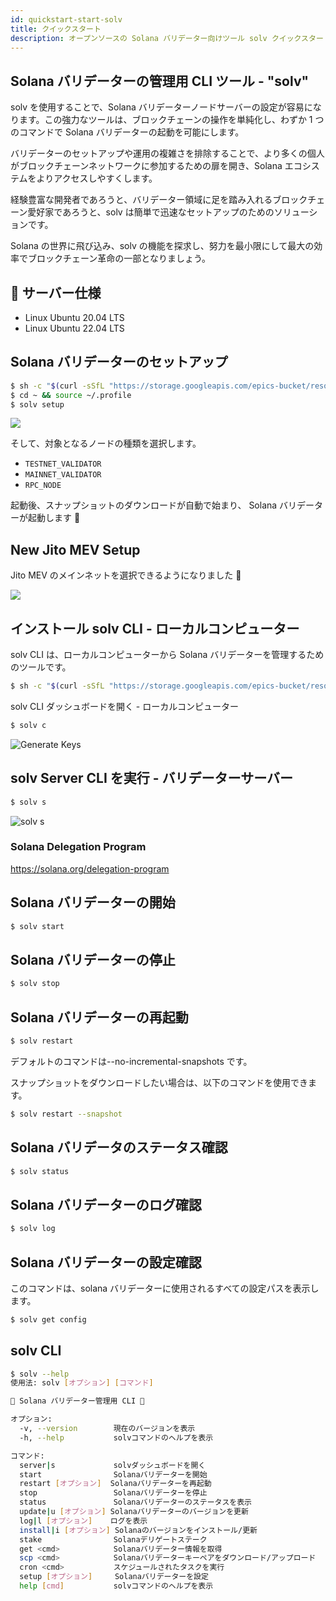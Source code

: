 ```yaml
---
id: quickstart-start-solv
title: クイックスタート
description: オープンソースの Solana バリデーター向けツール solv クイックスタート
---
```


## Solana バリデーターの管理用 CLI ツール - "solv"

solv を使用することで、Solana バリデーターノードサーバーの設定が容易になります。この強力なツールは、ブロックチェーンの操作を単純化し、わずか 1 つのコマンドで Solana バリデーターの起動を可能にします。

バリデーターのセットアップや運用の複雑さを排除することで、より多くの個人がブロックチェーンネットワークに参加するための扉を開き、Solana エコシステムをよりアクセスしやすくします。

経験豊富な開発者であろうと、バリデーター領域に足を踏み入れるブロックチェーン愛好家であろうと、solv は簡単で迅速なセットアップのためのソリューションです。

Solana の世界に飛び込み、solv の機能を探求し、努力を最小限にして最大の効率でブロックチェーン革命の一部となりましょう。

## 📖 サーバー仕様

- Linux Ubuntu 20.04 LTS
- Linux Ubuntu 22.04 LTS

## Solana バリデーターのセットアップ

```bash
$ sh -c "$(curl -sSfL "https://storage.googleapis.com/epics-bucket/resource/solv/v3.2.0/install")"
$ cd ~ && source ~/.profile
$ solv setup
```

![](https://storage.googleapis.com/zenn-user-upload/949db29fc401-20240131.png)

そして、対象となるノードの種類を選択します。

- `TESTNET_VALIDATOR`
- `MAINNET_VALIDATOR`
- `RPC_NODE`

起動後、スナップショットのダウンロードが自動で始まり、
Solana バリデーターが起動します 🎊

## New Jito MEV Setup

Jito MEV のメインネットを選択できるようになりました 🎉

![](https://storage.googleapis.com/epics-bucket/solv/assets/mainnet-select.png)

## インストール solv CLI - ローカルコンピューター

solv CLI は、ローカルコンピューターから Solana バリデーターを管理するためのツールです。

```bash
$ sh -c "$(curl -sSfL "https://storage.googleapis.com/epics-bucket/resource/solv-cli/v3.0.0/install")"
```

solv CLI ダッシュボードを開く - ローカルコンピューター

```bash
$ solv c
```

![Generate Keys](https://storage.googleapis.com/epics-bucket/solv/assets/generate-keys.png)

## solv Server CLI を実行 - バリデーターサーバー

```bash
$ solv s
```

![solv s](https://storage.googleapis.com/epics-bucket/solv/assets/solv-s.png)

### Solana Delegation Program

https://solana.org/delegation-program

## Solana バリデーターの開始

```bash
$ solv start
```

## Solana バリデーターの停止

```bash
$ solv stop
```

## Solana バリデーターの再起動

```bash
$ solv restart
```

デフォルトのコマンドは--no-incremental-snapshots です。

スナップショットをダウンロードしたい場合は、以下のコマンドを使用できます。

```bash
$ solv restart --snapshot
```

## Solana バリデータのステータス確認

```bash
$ solv status
```

## Solana バリデーターのログ確認

```bash
$ solv log
```

## Solana バリデーターの設定確認

このコマンドは、solana バリデーターに使用されるすべての設定パスを表示します。

```bash
$ solv get config
```

## solv CLI

```bash
$ solv --help
使用法: solv [オプション] [コマンド]

💎 Solana バリデーター管理用 CLI 💎

オプション:
  -v, --version        現在のバージョンを表示
  -h, --help           solvコマンドのヘルプを表示

コマンド:
  server|s             solvダッシュボードを開く
  start                Solanaバリデーターを開始
  restart [オプション]  Solanaバリデーターを再起動
  stop                 Solanaバリデーターを停止
  status               Solanaバリデーターのステータスを表示
  update|u [オプション] Solanaバリデーターのバージョンを更新
  log|l [オプション]    ログを表示
  install|i [オプション] Solanaのバージョンをインストール/更新
  stake                Solanaデリゲートステーク
  get <cmd>            Solanaバリデーター情報を取得
  scp <cmd>            Solanaバリデーターキーペアをダウンロード/アップロード
  cron <cmd>           スケジュールされたタスクを実行
  setup [オプション]     Solanaバリデーターを設定
  help [cmd]           solvコマンドのヘルプを表示
```
